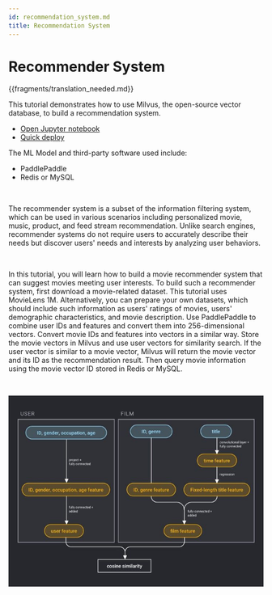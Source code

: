 ```yaml
---
id: recommendation_system.md
title: Recommendation System
---
```


# Recommender System 

{{fragments/translation_needed.md}}

This tutorial demonstrates how to use Milvus, the open-source vector database, to build a recommendation system.
- [Open Jupyter notebook](https://github.com/milvus-io/bootcamp/blob/master/solutions/recommender_system/recommender_system.ipynb)
- [Quick deploy](https://github.com/milvus-io/bootcamp/blob/master/solutions/recommender_system/quick_deploy)

The ML Model and third-party software used include:
- PaddlePaddle
- Redis or MySQL

</br>

The recommender system is a subset of the information filtering system, which can be used in various scenarios including personalized movie, music, product, and feed stream recommendation. Unlike search engines, recommender systems do not require users to accurately describe their needs but discover users' needs and interests by analyzing user behaviors.

</br>

In this tutorial, you will learn how to build a movie recommender system that can suggest movies meeting user interests. To build such a recommender system, first download a movie-related dataset. This tutorial uses MovieLens 1M. Alternatively, you can prepare your own datasets, which should include such information as users' ratings of movies, users' demographic characteristics, and movie description. Use PaddlePaddle to combine user IDs and features and convert them into 256-dimensional vectors. Convert movie IDs and features into vectors in a similar way. Store the movie vectors in Milvus and use user vectors for similarity search. If the user vector is similar to a movie vector, Milvus will return the movie vector and its ID as the recommendation result. Then query movie information using the movie vector ID stored in Redis or MySQL.

</br>

![recommender_system](../../../assets/recommendation_system.png)
